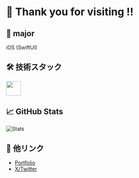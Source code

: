 # 👋 Thank you for visiting !!

## 🧠 major
iOS (SwiftUI)

## 🛠 技術スタック
<p>
  <img src="https://cdn.jsdelivr.net/gh/devicons/devicon/icons/swift/swift-original.svg" width="40"/>
</p>

## 📈 GitHub Stats
![Stats](https://github-readme-stats.vercel.app/api?username=YOUR_USERNAME&show_icons=true&theme=tokyonight)

## 🔗 他リンク
- [Portfolio](https://apps.apple.com/jp/app/mecap/id6743491726)
- [X/Twitter](https://x.com/otsurum)
